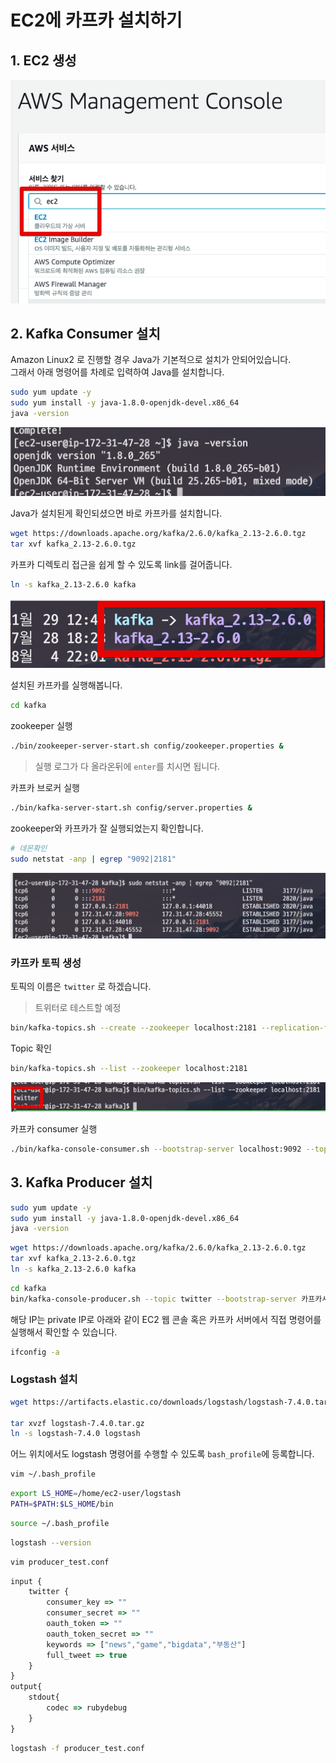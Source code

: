 # EC2에 카프카 설치하기

## 1. EC2 생성

![ec2_1](./images/ec2_1.png)

## 2. Kafka Consumer 설치

Amazon Linux2 로 진행할 경우 Java가 기본적으로 설치가 안되어있습니다.  
그래서 아래 명령어를 차례로 입력하여 Java를 설치합니다.

```bash
sudo yum update -y 
sudo yum install -y java-1.8.0-openjdk-devel.x86_64
java -version
```

![java](./images/java.png)

Java가 설치된게 확인되셨으면 바로 카프카를 설치합니다.

```bash
wget https://downloads.apache.org/kafka/2.6.0/kafka_2.13-2.6.0.tgz
tar xvf kafka_2.13-2.6.0.tgz  
```

카프카 디렉토리 접근을 쉽게 할 수 있도록 link를 걸어줍니다.

```bash
ln -s kafka_2.13-2.6.0 kafka
```

![kafka1](./images/kafka1.png)

설치된 카프카를 실행해봅니다.

```bash
cd kafka
```

zookeeper 실행

```bash
./bin/zookeeper-server-start.sh config/zookeeper.properties & 
```

> 실행 로그가 다 올라온뒤에 ```enter```를 치시면 됩니다.

카프카 브로커 실행

```bash
./bin/kafka-server-start.sh config/server.properties & 
```

zookeeper와 카프카가 잘 실행되었는지 확인합니다.

```bash
# 데몬확인
sudo netstat -anp | egrep "9092|2181"
```

![netstat](./images/netstat.png)

### 카프카 토픽 생성

토픽의 이름은 ```twitter``` 로 하겠습니다.  

> 트위터로 테스트할 예정

```bash
bin/kafka-topics.sh --create --zookeeper localhost:2181 --replication-factor 1 --partitions 1 --topic twitter &
```

Topic 확인 

```bash
bin/kafka-topics.sh --list --zookeeper localhost:2181 
```

![kafka2](./images/kafka2.png)

카프카 consumer 실행

```bash
./bin/kafka-console-consumer.sh --bootstrap-server localhost:9092 --topic twitter --from-beginning
```

## 3. Kafka Producer 설치

```bash
sudo yum update -y 
sudo yum install -y java-1.8.0-openjdk-devel.x86_64
java -version
```

```bash
wget https://downloads.apache.org/kafka/2.6.0/kafka_2.13-2.6.0.tgz
tar xvf kafka_2.13-2.6.0.tgz  
ln -s kafka_2.13-2.6.0 kafka
```

```bash
cd kafka
bin/kafka-console-producer.sh --topic twitter --bootstrap-server 카프카서버privateIP:9092
```

해당 IP는 private IP로 아래와 같이 EC2 웹 콘솔 혹은 카프카 서버에서 직접 명령어를 실행해서 확인할 수 있습니다.

```bash
ifconfig -a
```

### Logstash 설치

```bash
wget https://artifacts.elastic.co/downloads/logstash/logstash-7.4.0.tar.gz

tar xvzf logstash-7.4.0.tar.gz
ln -s logstash-7.4.0 logstash
```

어느 위치에서도 logstash 명령어를 수행할 수 있도록 ```bash_profile```에 등록합니다.

```bash
vim ~/.bash_profile
```


```bash
export LS_HOME=/home/ec2-user/logstash
PATH=$PATH:$LS_HOME/bin
```

```bash
source ~/.bash_profile
```

```bash
logstash --version
```

```bash
vim producer_test.conf
```

```js
input {
    twitter {
        consumer_key => ""
        consumer_secret => ""
        oauth_token => ""
        oauth_token_secret => ""
        keywords => ["news","game","bigdata","부동산"]
        full_tweet => true
    }
}
output{
    stdout{
        codec => rubydebug
    }
}
```

```bash
logstash -f producer_test.conf
```